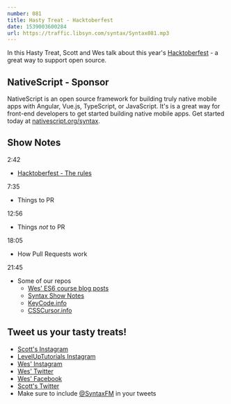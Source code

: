 ```yaml
---
number: 081
title: Hasty Treat - Hacktoberfest
date: 1539003600284
url: https://traffic.libsyn.com/syntax/Syntax081.mp3
---
```


In this Hasty Treat, Scott and Wes talk about this year's [Hacktoberfest](https://hacktoberfest.digitalocean.com/) - a great way to support open source.

## NativeScript - Sponsor

NativeScript is an open source framework for building truly native mobile apps with Angular, Vue.js, TypeScript, or JavaScript. It's is a great way for front-end developers to get started building native mobile apps. Get started today at [nativescript.org/syntax](https://nativescript.org/syntax).

## Show Notes

2:42

* [Hacktoberfest - The rules](https://hacktoberfest.digitalocean.com/)

7:35

* Things to PR

12:56

* Things *not* to PR

18:05

* How Pull Requests work

21:45

* Some of our repos
  * [Wes' ES6 course blog posts](https://github.com/wesbos/es6-articles)
  * [Syntax Show Notes](https://github.com/wesbos/syntax)
  * [KeyCode.info](http://keycode.info/)
  * [CSSCursor.info](http://csscursor.info/)

## Tweet us your tasty treats!

* [Scott's Instagram](https://www.instagram.com/stolinski/)
* [LevelUpTutorials Instagram](https://www.instagram.com/LevelUpTutorials/)
* [Wes' Instagram](https://www.instagram.com/wesbos/)
* [Wes' Twitter](https://twitter.com/wesbos)
* [Wes' Facebook](https://www.facebook.com/wesbos.developer)
* [Scott's Twitter](https://twitter.com/stolinski)
* Make sure to include [@SyntaxFM](https://twitter.com/SyntaxFM) in your tweets